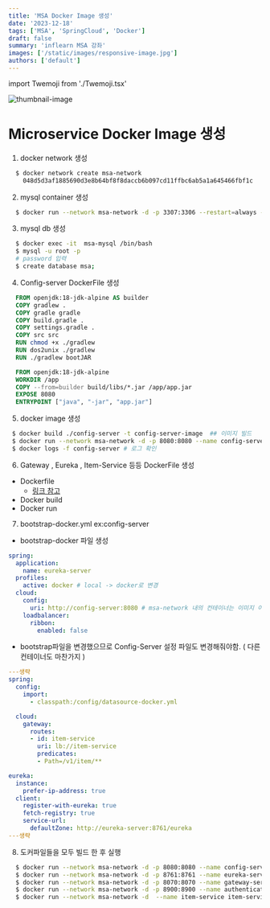 ```yaml
---
title: 'MSA Docker Image 생성'
date: '2023-12-18'
tags: ['MSA', 'SpringCloud', 'Docker']
draft: false
summary: 'inflearn MSA 강좌'
images: ['/static/images/responsive-image.jpg']
authors: ['default']
---
```


import Twemoji from './Twemoji.tsx'

![thumbnail-image](/static/images/responsive-image.jpg)

# Microservice Docker Image 생성

1. docker network 생성

``` sh
  $ docker network create msa-network
    048d5d3af1885690d3e8b64bf8f8daccb6b097cd11ffbc6ab5a1a645466fbf1c
```

2. mysql container 생성

``` sh
  $ docker run --network msa-network -d -p 3307:3306 --restart=always -e MYSQL_ROOT_PASSWORD=1234 --name mysql mysql
```

3. mysql db 생성

``` sh
  $ docker exec -it  msa-mysql /bin/bash
  $ mysql -u root -p
  # password 입력
  $ create database msa;
```

4. Config-server DockerFile 생성

``` DockerFile
  FROM openjdk:18-jdk-alpine AS builder
  COPY gradlew .
  COPY gradle gradle
  COPY build.gradle .
  COPY settings.gradle .
  COPY src src
  RUN chmod +x ./gradlew
  RUN dos2unix ./gradlew
  RUN ./gradlew bootJAR

  FROM openjdk:18-jdk-alpine
  WORKDIR /app
  COPY --from=builder build/libs/*.jar /app/app.jar
  EXPOSE 8080
  ENTRYPOINT ["java", "-jar", "app.jar"]
```

5. docker image 생성

``` sh
 $ docker build ./config-server -t config-server-image  ## 이미지 빌드
 $ docker run --network msa-network -d -p 8080:8080 --name config-server config-server-image # 이미지 실행
 $ docker logs -f config-server # 로그 확인
```

6. Gateway , Eureka , Item-Service 등등 DockerFile 생성
  - Dockerfile 
    - [링크 참고](https://github.com/yb-kimmm/SpringPractice/tree/master/spring-msa)
  - Docker build
  - Docker run

7. bootstrap-docker.yml ex:config-server

- bootstrap-docker 파일 생성
```yml
spring:
  application:
    name: eureka-server
  profiles:
    active: docker # local -> docker로 변경 
  cloud:
    config:
      uri: http://config-server:8080 # msa-network 내의 컨테이너는 이미지 이름으로 접근 가능
    loadbalancer:
      ribbon:
        enabled: false
```

- bootstrap파일을 변경했으므로 Config-Server 설정 파일도 변경해줘야함. ( 다른 컨테이너도 마찬가지 )
``` yml
---생략
spring:
  config:
    import:
      - classpath:/config/datasource-docker.yml

  cloud:
    gateway:
      routes:
      - id: item-service
        uri: lb://item-service
        predicates:
        - Path=/v1/item/**

eureka:
  instance:
    prefer-ip-address: true
  client:
    register-with-eureka: true
    fetch-registry: true
    service-url:
      defaultZone: http://eureka-server:8761/eureka
---생략
```

8. 도커파일들을 모두 빌드 한 후 실행

``` sh
  $ docker run --network msa-network -d -p 8080:8080 --name config-server config-server-image
  $ docker run --network msa-network -d -p 8761:8761 --name eureka-server eureka-server-image
  $ docker run --network msa-network -d -p 8070:8070 --name gateway-server gateway-server-image
  $ docker run --network msa-network -d -p 8900:8900 --name authentication-server authentication-server-image
  $ docker run --network msa-network -d  --name item-service item-service-image
```

